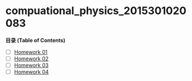 # compuational_physics_2015301020083
**目录 (Table of Contents)**
- [ ] [Homework 01](https://github.com/kammmmmi/compuational_physics_2015301020083/edit/master/README.md "Homework 01")
- [ ] [Homework 02](https://github.com/kammmmmi/compuational_physics_2015301020083/edit/master/README.md "Homework 02")
- [ ] [Homework 03](https://github.com/kammmmmi/compuational_physics_2015301020083/edit/master/README.md "Homework 03")
- [ ] [Homework 04](https://github.com/kammmmmi/compuational_physics_2015301020083/edit/master/README.md "Homework 04")

